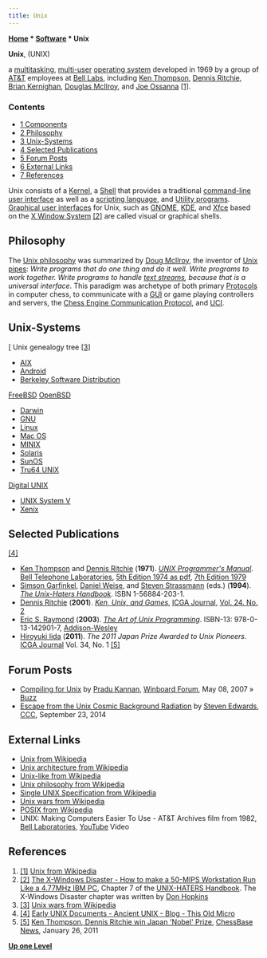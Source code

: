 ```yaml
---
title: Unix
---
```

**[Home](Home "Home") \* [Software](Software "Software") \* Unix**


**Unix**, (UNIX)  

a [multitasking](https://en.wikipedia.org/wiki/Computer_multitasking), [multi-user](https://en.wikipedia.org/wiki/Multi-user) [operating system](https://en.wikipedia.org/wiki/Operating_system) developed in 1969 by a group of [AT&T](https://en.wikipedia.org/wiki/American_Telephone_%26_Telegraph_Company) employees at [Bell Labs](Bell_Laboratories "Bell Laboratories"), including [Ken Thompson](Ken_Thompson "Ken Thompson"), [Dennis Ritchie](https://en.wikipedia.org/wiki/Dennis_Ritchie), [Brian Kernighan](https://en.wikipedia.org/wiki/Brian_Kernighan), [Douglas McIlroy](https://en.wikipedia.org/wiki/Douglas_McIlroy), and [Joe Ossanna](https://en.wikipedia.org/wiki/Joe_Ossanna) <a id="cite-note-1" href="#cite-ref-1">[1]</a>.



### Contents


* [1 Components](#components)
* [2 Philosophy](#philosophy)
* [3 Unix-Systems](#unix-systems)
* [4 Selected Publications](#selected-publications)
* [5 Forum Posts](#forum-posts)
* [6 External Links](#external-links)
* [7 References](#references)






Unix consists of a [Kernel](https://en.wikipedia.org/wiki/Kernel_%28computing%29), a [Shell](https://en.wikipedia.org/wiki/Unix_shell) that provides a traditional [command-line user interface](https://en.wikipedia.org/wiki/Command-line_interface) as well as a [scripting language](https://en.wikipedia.org/wiki/Scripting_language), and [Utility programs](https://en.wikipedia.org/wiki/List_of_Unix_utilities). [Graphical user interfaces](https://en.wikipedia.org/wiki/Graphical_user_interface) for Unix, such as [GNOME](https://en.wikipedia.org/wiki/GNOME), [KDE](https://en.wikipedia.org/wiki/KDE), and [Xfce](https://en.wikipedia.org/wiki/Xfce) based on the [X Window System](https://en.wikipedia.org/wiki/X_Window_System) <a id="cite-note-2" href="#cite-ref-2">[2]</a> are called visual or graphical shells.



## Philosophy


The [Unix philosophy](https://en.wikipedia.org/wiki/Unix_philosophy) was summarized by [Doug McIlroy](https://en.wikipedia.org/wiki/Douglas_McIlroy), the inventor of [Unix pipes](https://en.wikipedia.org/wiki/Pipeline_%28Unix%29): *Write programs that do one thing and do it well. Write programs to work together. Write programs to handle [text streams](https://en.wikipedia.org/wiki/Standard_streams), because that is a universal interface*. This paradigm was archetype of both primary [Protocols](Protocols "Protocols") in computer chess, to communicate with a [GUI](GUI "GUI") or game playing controllers and servers, the [Chess Engine Communication Protocol](Chess_Engine_Communication_Protocol "Chess Engine Communication Protocol"), and [UCI](UCI "UCI").



## Unix-Systems


[
Unix genealogy tree <a id="cite-note-3" href="#cite-ref-3">[3]</a>



* [AIX](https://en.wikipedia.org/wiki/IBM_AIX)
* [Android](Android "Android")
* [Berkeley Software Distribution](https://en.wikipedia.org/wiki/Berkeley_Software_Distribution)


 [FreeBSD](https://en.wikipedia.org/wiki/FreeBSD)
 [OpenBSD](https://en.wikipedia.org/wiki/OpenBSD)
* [Darwin](https://en.wikipedia.org/wiki/Darwin_%28operating_system%29)
* [GNU](https://en.wikipedia.org/wiki/GNU)
* [Linux](Linux "Linux")
* [Mac OS](Mac_OS "Mac OS")
* [MINIX](https://en.wikipedia.org/wiki/MINIX)
* [Solaris](https://en.wikipedia.org/wiki/Solaris_%28operating_system%29)
* [SunOS](https://en.wikipedia.org/wiki/SunOS)
* [Tru64 UNIX](https://en.wikipedia.org/wiki/Tru64_UNIX)


 [Digital UNIX](https://en.wikipedia.org/wiki/Tru64_UNIX#Digital_UNIX)
* [UNIX System V](https://en.wikipedia.org/wiki/UNIX_System_V)
* [Xenix](https://en.wikipedia.org/wiki/Xenix)


## Selected Publications


<a id="cite-note-4" href="#cite-ref-4">[4]</a>



* [Ken Thompson](Ken_Thompson "Ken Thompson") and [Dennis Ritchie](https://en.wikipedia.org/wiki/Dennis_Ritchie) (**1971**). *[UNIX Programmer's Manual](http://cm.bell-labs.com/who/dmr/1stEdman.html)*. [Bell Telephone Laboratories](Bell_Laboratories "Bell Laboratories"), [5th Edition 1974 as pdf](http://www.vector.comm.sfu.ca/pups/PDP-11/Distributions/research/Dennis_v5/v5man.pdf), [7th Edition 1979](http://plan9.bell-labs.com/7thEdMan/index.html)
* [Simson Garfinkel](https://en.wikipedia.org/wiki/Simson_Garfinkel), [Daniel Weise](http://www.cs.washington.edu/homes/weise/), and [Steven Strassmann](http://www.genealogy.math.ndsu.nodak.edu/id.php?id=61097) (eds.) (**1994**). *[The Unix-Haters Handbook](http://www.cs.washington.edu/homes/weise/unix-haters.html)*. ISBN 1-56884-203-1.
* [Dennis Ritchie](https://en.wikipedia.org/wiki/Dennis_Ritchie) (**2001**). *[Ken, Unix, and Games](http://cm.bell-labs.com/cm/cs/who/dmr/ken-games.html)*, [ICGA Journal](ICGA_Journal "ICGA Journal"), [Vol. 24. No. 2](http://ilk.uvt.nl/icga/journal/contents/content24-2.htm)
* [Eric S. Raymond](https://en.wikipedia.org/wiki/Eric_S._Raymond) (**2003**). *[The Art of Unix Programming](https://en.wikipedia.org/wiki/The_Art_of_Unix_Programming)*. ISBN-13: 978-0-13-142901-7, [Addison-Wesley](https://en.wikipedia.org/wiki/Addison-Wesley)
* [Hiroyuki Iida](Hiroyuki_Iida "Hiroyuki Iida") (**2011**). *The 2011 Japan Prize Awarded to Unix Pioneers*. [ICGA Journal](ICGA_Journal "ICGA Journal") Vol. 34, No. 1 <a id="cite-note-5" href="#cite-ref-5">[5]</a>


## Forum Posts


* [Compiling for Unix](http://www.open-aurec.com/wbforum/viewtopic.php?f=4&t=6461) by [Pradu Kannan](Pradu_Kannan "Pradu Kannan"), [Winboard Forum](Computer_Chess_Forums "Computer Chess Forums"), May 08, 2007 » [Buzz](Buzz "Buzz")
* [Escape from the Unix Cosmic Background Radiation](http://www.talkchess.com/forum/viewtopic.php?t=53796) by [Steven Edwards](Steven_Edwards "Steven Edwards"), [CCC](CCC "CCC"), September 23, 2014


## External Links


* [Unix from Wikipedia](https://en.wikipedia.org/wiki/Unix)
* [Unix architecture from Wikipedia](https://en.wikipedia.org/wiki/Unix_architecture)
* [Unix-like from Wikipedia](https://en.wikipedia.org/wiki/Unix-like)
* [Unix philosophy from Wikipedia](https://en.wikipedia.org/wiki/Unix_philosophy)
* [Single UNIX Specification from Wikipedia](https://en.wikipedia.org/wiki/Single_UNIX_Specification)
* [Unix wars from Wikipedia](https://en.wikipedia.org/wiki/Unix_wars)
* [POSIX from Wikipedia](https://en.wikipedia.org/wiki/POSIX)
* UNIX: Making Computers Easier To Use - AT&T Archives film from 1982, [Bell Laboratories](Bell_Laboratories "Bell Laboratories"), [YouTube](https://en.wikipedia.org/wiki/YouTube) Video


 
## References


1. <a id="cite-ref-1" href="#cite-note-1">[1]</a> [Unix from Wikipedia](https://en.wikipedia.org/wiki/Unix)
2. <a id="cite-ref-2" href="#cite-note-2">[2]</a> [The X-Windows Disaster - How to make a 50-MIPS Workstation Run Like a 4.77MHz IBM PC](http://www.molgen.mpg.de/~wwwutz/Unix_Haters/old/x-windows.html), Chapter 7 of the [UNIX-HATERS Handbook](https://en.wikipedia.org/wiki/The_UNIX-HATERS_Handbook). The X-Windows Disaster chapter was written by [Don Hopkins](https://en.wikipedia.org/wiki/Don_Hopkins)
3. <a id="cite-ref-3" href="#cite-note-3">[3]</a> [Unix wars from Wikipedia](https://en.wikipedia.org/wiki/Unix_wars)
4. <a id="cite-ref-4" href="#cite-note-4">[4]</a> [Early UNIX Documents - Ancient UNIX - Blog - This Old Micro](http://www.thisoldmicro.com/show/ancient-unix/post/50/early-unix-documents)
5. <a id="cite-ref-5" href="#cite-note-5">[5]</a> [Ken Thompson, Dennis Ritchie win Japan 'Nobel' Prize](http://www.chessbase.com/newsdetail.asp?newsid=6970), [ChessBase News](ChessBase "ChessBase"), January 26, 2011

**[Up one Level](Software "Software")**







 
